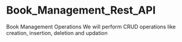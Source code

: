 # Book_Management_Rest_API

Book Management Operations
We will perform CRUD operations like creation, insertion, deletion and updation
